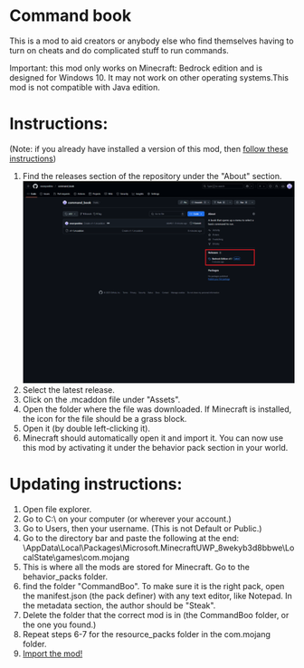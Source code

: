 # Command book
This is a mod to aid creators or anybody else who find themselves having to turn on cheats and do complicated stuff to run commands.

Important: this mod only works on Minecraft: Bedrock edition and is designed for Windows 10. It may not work on other operating systems.This mod is not compatible with Java edition.

# Instructions:
(Note: if you already have installed a version of this mod, then [follow these instructions](#updating-instructions))
1. Find the releases section of the repository under the "About" section.
![Infographic](./pictures/pic-1.PNG)
2. Select the latest release.
3. Click on the .mcaddon file under "Assets".
4. Open the folder where the file was downloaded. If Minecraft is installed, the icon for the file should be a grass block.
5. Open it (by double left-clicking it).
6. Minecraft should automatically open it and import it. You can now use this mod by activating it under the behavior pack section in your world.

# Updating instructions:
1. Open file explorer.
2. Go to C:\ on your computer (or wherever your account.)
3. Go to Users, then your username. (This is not Default or Public.)
4. Go to the directory bar and paste the following at the end: \AppData\Local\Packages\Microsoft.MinecraftUWP_8wekyb3d8bbwe\LocalState\games\com.mojang
5. This is where all the mods are stored for Minecraft. Go to the behavior_packs folder. 
6. find the folder "CommandBoo". To make sure it is the right pack, open the manifest.json (the pack definer) with any text editor, like Notepad. In the metadata section, the author should be "Steak".
7. Delete the folder that the correct mod is in (the CommandBoo folder, or the one you found.)
8. Repeat steps 6-7 for the resource_packs folder in the com.mojang folder.
9. [Import the mod!](#instructions)